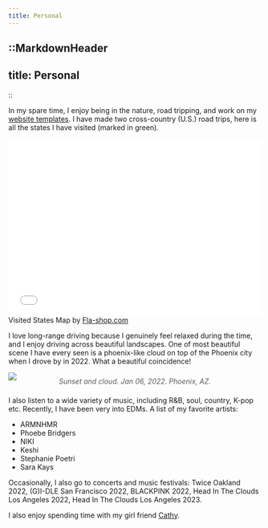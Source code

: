 ```yaml
---
title: Personal
---
```


::MarkdownHeader
---
title: Personal
---
::

In my spare time, I enjoy being in the nature, road tripping, and work on my [website templates](https://github.com/YiqinZhao/yiqinzhao.me-source).
I have made two cross-country (U.S.) road trips, here is all the states I have visited (marked in green).

<div style="max-width:980px;margin:5px auto 10px auto;font-size:14px;"><div style="position:relative;padding: 0 0 70% 0;height:0;overflow:hidden;"><iframe style="position:absolute;top:0;left:0;width:100%;height:100%;" src="//www.fla-shop.com/visited-states/embed/?st=AR%2CAZ%2CCA%2CCT%2CDE%2CFL%2CGA%2CIA%2CID%2CIL%2CIN%2CMA%2CMD%2CME%2CMN%2CMT%2CNC%2CNJ%2CNM%2CNV%2CNY%2COH%2COK%2CPA%2CRI%2CSD%2CTN%2CTX%2CUT%2CVA%2CWI%2CWY&vc=1ca032&uc=90cfea&hc=40bfa6&bc=ffffff&sl=on" frameborder="0" scrolling="no"></iframe></div>Visited States Map by <a href="https://www.fla-shop.com/visited-states/">Fla-shop.com</a></div>

I love long-range driving because I genuinely feel relaxed during the time, and I enjoy driving across beautiful landscapes.
One of most beautiful scene I have every seen is a phoenix-like cloud on top of the Phoenix city when I drove by in 2022.
What a beautiful coincidence!

![](/assets/img/personal/phoenix.jpeg)

<div style="font-style: italic; text-align: center; margin-top: -1.5em; margin-bottom:1.5em; opacity: 0.7">Sunset and cloud. Jan 06, 2022. Phoenix, AZ.</div>

I also listen to a wide variety of music, including R&B, soul, country, K-pop etc.
Recently, I have been very into EDMs.
A list of my favorite artists:

- ARMNHMR
- Phoebe Bridgers
- NIKI
- Keshi
- Stephanie Poetri
- Sara Kays

Occasionally, I also go to concerts and music festivals:
Twice Oakland 2022, (G)I-DLE San Francisco 2022, BLACKPINK 2022, Head In The Clouds Los Angeles 2022, Head In The Clouds Los Angeles 2023.

I also enjoy spending time with my girl friend [Cathy](https://ruolinye.care).
